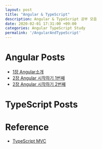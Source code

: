 ```yaml
---
layout: post
title: "Angular & TypeScript"
description: Angular & TypeScript 공부 모음
date: 2020-02-01 17:31:00 +09:00
categories: Angular TypeScript Study
permalink: '/AngularAndTypeScript'
---
```



# Angular Posts

- [1장 Angular소개](https://yoowonyoung.github.io/posts/Angular-01/)
- [2장 Angular 시작하기 1번째](https://yoowonyoung.github.io/posts/Angular-02/)
- [2장 Angular 시작하기 2번째](https://yoowonyoung.github.io/posts/Angular-03/)

# TypeScript Posts

# Reference
- [TypeScript MVC](http://www.carloscaballero.io/understanding-mvc-for-frontend-typescript/amp/)